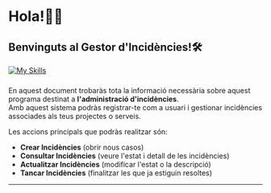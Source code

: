 <h1>Hola!​👋​🚀​</h1>
<h2>Benvinguts al Gestor d'Incidències!🛠️​</h2>

[![My Skills](https://skillicons.dev/icons?i=js,html,nodejs,bootstrap,vscode,npm,express)](https://skillicons.dev)

###
En aquest document trobaràs tota la informació necessària sobre aquest programa destinat a **l'administració d'incidències**.  
Amb aquest sistema podràs registrar-te com a usuari i gestionar incidències associades als teus projectes o serveis.

Les accions principals que podràs realitzar són:
- **Crear Incidències** (obrir nous casos)
- **Consultar Incidències** (veure l'estat i detall de les incidències)
- **Actualitzar Incidències** (modificar l'estat o la descripció)
- **Tancar Incidències** (finalitzar les que ja estiguin resoltes)

---
